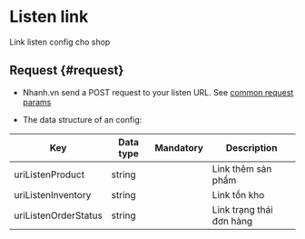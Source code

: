 # Listen link

Link listen config cho shop

## Request {#request}

* Nhanh.vn send a POST request to your listen URL. See
  [common request params](/docs/api.md#request)

* The data structure of an config:

Key|Data type| Mandatory|Description
----|---- |----| ----
uriListenProduct|string| |Link thêm sản phẩm
uriListenInventory | string | | Link tồn kho
uriListenOrderStatus| string | |Link trạng thái đơn hàng
